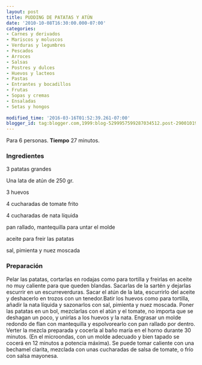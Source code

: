 ```yaml
---
layout: post
title: PUDDING DE PATATAS Y ATÚN
date: '2010-10-08T16:30:00.000-07:00'
categories:
- Carnes y derivados
- Mariscos y moluscos
- Verduras y legumbres
- Pescados
- Arroces
- Salsas
- Postres y dulces
- Huevos y lacteos
- Pastas
- Entrantes y bocadillos
- Frutas
- Sopas y cremas
- Ensaladas
- Setas y hongos
 
modified_time: '2016-03-16T01:52:39.261-07:00'
blogger_id: tag:blogger.com,1999:blog-5299957599287034512.post-2900101934413236537
---
```


Para 6 personas.
<b>Tiempo</b> 27 minutos.

<h3>Ingredientes</h3>

3 patatas grandes

Una lata de atún de 250 gr.

3 huevos

4 cucharadas de tomate frito

4 cucharadas de nata líquida

pan rallado, mantequilla para untar el molde

aceite para freir las patatas

sal, pimienta y nuez moscada

<h3>Preparación</h3>

Pelar las patatas, cortarlas en rodajas como para tortilla y freirlas en aceite no muy caliente para que queden blandas. Sacarlas de la sartén y dejarlas escurrir en un escurreverduras. Sacar el atún de la lata, escurrirlo del aceite y deshacerlo en trozos con un tenedor.Batir los huevos como para tortilla, añadir la nata líquida y sazonarlos con sal, pimienta y nuez moscada. Poner las patatas en un bol, mezclarlas con el atún y el tomate, no importa que se deshagan un poco, y unirlas a los huevos y la nata. Engrasar un molde redondo de flan con mantequilla y espolvorearlo con pan rallado por dentro. Verter la mezcla preparada y cocerla al baño maría en el horno durante 30 minutos. (En el microondas, con un molde adecuado y bien tapado se cocerá en 12 minutos a potencia máxima). Se puede tomar caliente con una bechamel clarita, mezclada con unas cucharadas de salsa de tomate, o frío con salsa mayonesa.

